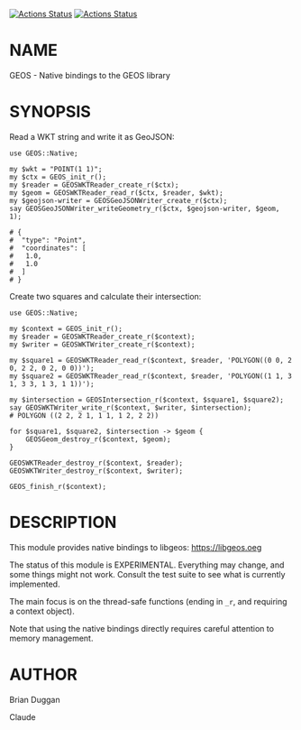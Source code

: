 [![Actions Status](https://github.com/bduggan/raku-geos/actions/workflows/linux.yml/badge.svg)](https://github.com/bduggan/raku-geos/actions/workflows/linux.yml)
[![Actions Status](https://github.com/bduggan/raku-geos/actions/workflows/macos.yml/badge.svg)](https://github.com/bduggan/raku-geos/actions/workflows/macos.yml)

NAME
====

GEOS - Native bindings to the GEOS library

SYNOPSIS
========

Read a WKT string and write it as GeoJSON:

    use GEOS::Native;

    my $wkt = "POINT(1 1)";
    my $ctx = GEOS_init_r();
    my $reader = GEOSWKTReader_create_r($ctx);
    my $geom = GEOSWKTReader_read_r($ctx, $reader, $wkt);
    my $geojson-writer = GEOSGeoJSONWriter_create_r($ctx);
    say GEOSGeoJSONWriter_writeGeometry_r($ctx, $geojson-writer, $geom, 1);

    # {
    #  "type": "Point",
    #  "coordinates": [
    #   1.0,
    #   1.0
    #  ]
    # }

Create two squares and calculate their intersection:

    use GEOS::Native;

    my $context = GEOS_init_r();
    my $reader = GEOSWKTReader_create_r($context);
    my $writer = GEOSWKTWriter_create_r($context);
    
    my $square1 = GEOSWKTReader_read_r($context, $reader, 'POLYGON((0 0, 2 0, 2 2, 0 2, 0 0))');
    my $square2 = GEOSWKTReader_read_r($context, $reader, 'POLYGON((1 1, 3 1, 3 3, 1 3, 1 1))');
 
    my $intersection = GEOSIntersection_r($context, $square1, $square2);
    say GEOSWKTWriter_write_r($context, $writer, $intersection);
    # POLYGON ((2 2, 2 1, 1 1, 1 2, 2 2))

    for $square1, $square2, $intersection -> $geom {
        GEOSGeom_destroy_r($context, $geom);
    }

    GEOSWKTReader_destroy_r($context, $reader);
    GEOSWKTWriter_destroy_r($context, $writer);

    GEOS_finish_r($context);


DESCRIPTION
===========

This module provides native bindings to libgeos: https://libgeos.oeg

The status of this module is EXPERIMENTAL. Everything may change, and some things might not work. Consult the test suite to see what is currently implemented.

The main focus is on the thread-safe functions (ending in `_r`, and requiring a context object).

Note that using the native bindings directly requires careful attention to memory management.

AUTHOR
======

Brian Duggan

Claude

